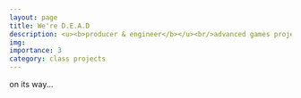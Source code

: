```yaml
---
layout: page
title: We're D.E.A.D
description: <u><b>producer & engineer</b></u><br/>advanced games project<br/>summer 2025 - spring 2027
img:
importance: 3
category: class projects
---
```


on its way...
